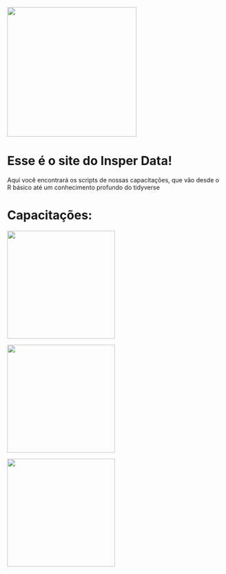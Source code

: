 <img src="C:/Users/USER/Documents/Insper/Insper%20Data/Logo/INSPER%20DATA%20LOGO/Logo%20Horizontal%20Preferencial/Logo%20Colorido/insperdata_logo_preferencial.svg" width="300" />

Esse é o site do Insper Data!
=============================

Aqui você encontrará os scripts de nossas capacitações, que vão desde o
R básico até um conhecimento profundo do tidyverse

Capacitações:
=============

[<img src="rstudio.png" width="250" />](https://insper-data.github.io/Scripts-Aulas/Aulas-R)

[<img src="econometrics.png" width="250" />](https://insper-data.github.io/Scripts-Aulas/Aulas-Econometria)

[<img src="git.png" width="250" />](https://insper-data.github.io/Scripts-Aulas/Aulas-Git)

